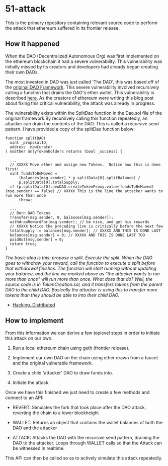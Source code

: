 # 51-attack

This is the primary repository containing relevant source code to perform the attack that ethereum suffered in its frontier release.

## How it happened

When the DAO (Decentralized Autonomous Org) was first implemented on the ethereum blockchain it had
a severe vulnerability. This vulnerability was initially missed by its creators and developers had already began creating their own DAOs.

The most invested in DAO was just called 'The DAO', this was based off of the [original DAO Framework](https://github.com/blockchainsllc/DAO). This severe vulnerability involved recursively calling a function that drains the DAO's ether wallet. This vulnerability is described [here](https://medium.com/ursium-blog/no-dao-funds-at-risk-following-the-ethereum-smart-contract-recursive-call-bug-discovery-29f482d348b). As the creators of ethereum were writing this blog post about fixing this critical vulnerability, the attack was already in progress.

The vulnerability exists within the SplitDao function in the Dao.sol file of the original framework.By recursively calling this function repeatedly, an attacker can drain the contents of the DAO. This is called a recursive send pattern. I have provided a copy of the splitDao function below:

```
function splitDAO(
  uint _proposalID,
  address _newCurator
) noEther onlyTokenholders returns (bool _success) {

  ...
  // XXXXX Move ether and assign new Tokens.  Notice how this is done first!
  uint fundsToBeMoved =
      (balances[msg.sender] * p.splitData[0].splitBalance) /
      p.splitData[0].totalSupply;
  if (p.splitData[0].newDAO.createTokenProxy.value(fundsToBeMoved)(msg.sender) == false) // XXXXX This is the line the attacker wants to run more than once
      throw;

  ...
  // Burn DAO Tokens
  Transfer(msg.sender, 0, balances[msg.sender]);
  withdrawRewardFor(msg.sender); // be nice, and get his rewards
  // XXXXX Notice the preceding line is critically before the next few
  totalSupply -= balances[msg.sender]; // XXXXX AND THIS IS DONE LAST
  balances[msg.sender] = 0; // XXXXX AND THIS IS DONE LAST TOO
  paidOut[msg.sender] = 0;
  return true;
} 
```

*The basic idea is this: propose a split. Execute the split. When the DAO goes to withdraw your reward, call the function to execute a split before that withdrawal finishes. The function will start running without updating your balance, and the line we marked above as "the attacker wants to run more than once" will run more than once. What does that do? Well, the source code is in TokenCreation.sol, and it transfers tokens from the parent DAO to the child DAO. Basically the attacker is using this to transfer more tokens than they should be able to into their child DAO.*

- [Hacking, Distributed](https://hackingdistributed.com/2016/06/18/analysis-of-the-dao-exploit/)

## How to implement

From this information we can derive a few toplevel steps in order to initiate this attack on our own.

1. Run a local ethereum chain using geth (frontier release).

2. Implement our own DAO on the chain using ether drawn from a faucet and the original vulnerable framework.

3. Create a child 'attacker' DAO to draw funds into.

4. Initiate the attack.

Once we have this finished we just need to create a few methods and connect to an API:

- REVERT: Simulates the fork that took place after the DAO attack, reverting the chain to a lower blockheight

- WALLET: Returns an object that contains the wallet balances of both the DAO and the attacker

- ATTACK: Attacks the DAO with the recursive send pattern, draining the DAO to the attacker. Loops through WALLET calls so that the Attack can be witnessed in realtime.

This API can then be called so as to actively simulate this attack repeatedly.


